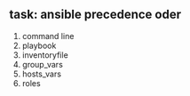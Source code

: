 ## task: ansible precedence oder 
   1. command line
   2. playbook
   3. inventoryfile
   4. group_vars
   5. hosts_vars
   6. roles 